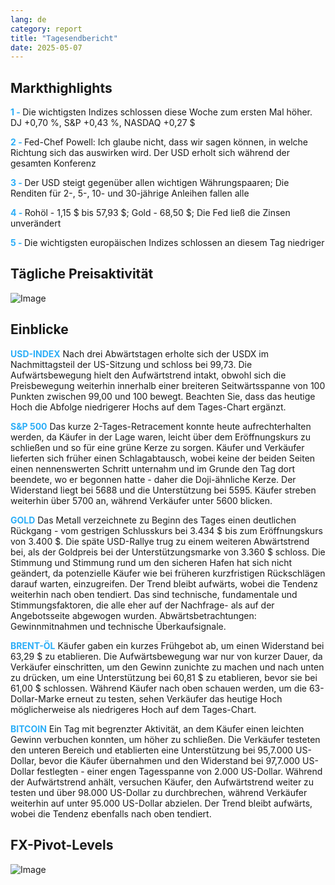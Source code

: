 ```yaml
---
lang: de
category: report
title: "Tagesendbericht"
date: 2025-05-07
---
```



<h2>Markthighlights</h2>
<strong style="color: #2caef7;">1 - </strong> Die wichtigsten Indizes schlossen diese Woche zum ersten Mal höher. DJ +0,70 %, S&P +0,43 %, NASDAQ +0,27 $


<strong style="color: #2caef7;">2 - </strong> Fed-Chef Powell: Ich glaube nicht, dass wir sagen können, in welche Richtung sich das auswirken wird. Der USD erholt sich während der gesamten Konferenz

<strong style="color: #2caef7;">3 - </strong> Der USD steigt gegenüber allen wichtigen Währungspaaren; Die Renditen für 2-, 5-, 10- und 30-jährige Anleihen fallen alle

<strong style="color: #2caef7;">4 - </strong> Rohöl - 1,15 $ bis 57,93 $; Gold - 68,50 $; Die Fed ließ die Zinsen unverändert

<strong style="color: #2caef7;">5 - </strong> Die wichtigsten europäischen Indizes schlossen an diesem Tag niedriger



<h2>Tägliche Preisaktivität</h2>
<img src="https://markleighedu.github.io/img/May-2025/07-May-2025/price.jpg" alt="Image"/>

<h2>Einblicke</h2>
<strong style="color: #2caef7;">USD-INDEX</strong> Nach drei Abwärtstagen erholte sich der USDX im Nachmittagsteil der US-Sitzung und schloss bei 99,73. Die Aufwärtsbewegung hielt den Aufwärtstrend intakt, obwohl sich die Preisbewegung weiterhin innerhalb einer breiteren Seitwärtsspanne von 100 Punkten zwischen 99,00 und 100 bewegt. Beachten Sie, dass das heutige Hoch die Abfolge niedrigerer Hochs auf dem Tages-Chart ergänzt. 

<strong style="color: #2caef7;">S&P 500</strong> Das kurze 2-Tages-Retracement konnte heute aufrechterhalten werden, da Käufer in der Lage waren, leicht über dem Eröffnungskurs zu schließen und so für eine grüne Kerze zu sorgen. Käufer und Verkäufer lieferten sich früher einen Schlagabtausch, wobei keine der beiden Seiten einen nennenswerten Schritt unternahm und im Grunde den Tag dort beendete, wo er begonnen hatte - daher die Doji-ähnliche Kerze. Der Widerstand liegt bei 5688 und die Unterstützung bei 5595. Käufer streben weiterhin über 5700 an, während Verkäufer unter 5600 blicken.

<strong style="color: #2caef7;">GOLD</strong> Das Metall verzeichnete zu Beginn des Tages einen deutlichen Rückgang - vom gestrigen Schlusskurs bei 3.434 $ bis zum Eröffnungskurs von 3.400 $. Die späte USD-Rallye trug zu einem weiteren Abwärtstrend bei, als der Goldpreis bei der Unterstützungsmarke von 3.360 $ schloss. Die Stimmung und Stimmung rund um den sicheren Hafen hat sich nicht geändert, da potenzielle Käufer wie bei früheren kurzfristigen Rückschlägen darauf warten, einzugreifen. Der Trend bleibt aufwärts, wobei die Tendenz weiterhin nach oben tendiert. Das sind technische, fundamentale und Stimmungsfaktoren, die alle eher auf der Nachfrage- als auf der Angebotsseite abgewogen wurden. Abwärtsbetrachtungen: Gewinnmitnahmen und technische Überkaufsignale.  

<strong style="color: #2caef7;">BRENT-ÖL</strong> Käufer gaben ein kurzes Frühgebot ab, um einen Widerstand bei 63,29 $ zu etablieren. Die Aufwärtsbewegung war nur von kurzer Dauer, da Verkäufer einschritten, um den Gewinn zunichte zu machen und nach unten zu drücken, um eine Unterstützung bei 60,81 $ zu etablieren, bevor sie bei 61,00 $ schlossen. Während Käufer nach oben schauen werden, um die 63-Dollar-Marke erneut zu testen, sehen Verkäufer das heutige Hoch möglicherweise als niedrigeres Hoch auf dem Tages-Chart.

<strong style="color: #2caef7;">BITCOIN</strong> Ein Tag mit begrenzter Aktivität, an dem Käufer einen leichten Gewinn verbuchen konnten, um höher zu schließen. Die Verkäufer testeten den unteren Bereich und etablierten eine Unterstützung bei 95,7.000 US-Dollar, bevor die Käufer übernahmen und den Widerstand bei 97,7.000 US-Dollar festlegten - einer engen Tagesspanne von 2.000 US-Dollar. Während der Aufwärtstrend anhält, versuchen Käufer, den Aufwärtstrend weiter zu testen und über 98.000 US-Dollar zu durchbrechen, während Verkäufer weiterhin auf unter 95.000 US-Dollar abzielen. Der Trend bleibt aufwärts, wobei die Tendenz ebenfalls nach oben tendiert.



<h2>FX-Pivot-Levels</h2>
<img src="https://markleighedu.github.io/img/May-2025/07-May-2025/pivot.jpg" alt="Image"/>
